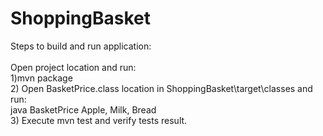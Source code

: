 # ShoppingBasket

Steps to build and run application: <br />
<br />
Open project location and run:<br /> 
1)mvn package<br />
2) Open BasketPrice.class location in ShoppingBasket\target\classes and run: <br />
java BasketPrice Apple, Milk, Bread <br />
3) Execute mvn test and verify tests result.<br />



